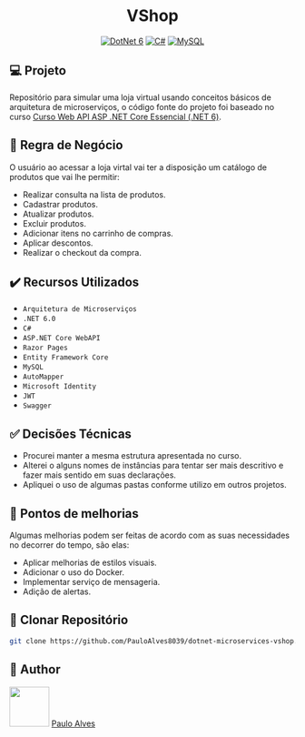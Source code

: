 <h1 align="center">VShop</h1>

<p align="center">
  <a href="https://learn.microsoft.com/pt-br/dotnet/"><img alt="DotNet 6" src="https://img.shields.io/badge/.NET-5C2D91?logo=.net&logoColor=white&style=for-the-badge" /></a>
  <a href="https://learn.microsoft.com/pt-br/dotnet/csharp/programming-guide/"><img alt="C#" src="https://img.shields.io/badge/C%23-239120?logo=c-sharp&logoColor=white&style=for-the-badge" /></a>
  <a href="https://www.mysql.com/"><img alt="MySQL" src="https://img.shields.io/badge/mysql-%2300f.svg?style=for-the-badge&logo=mysql&logoColor=white" /></a>
</p>

## :computer: Projeto

Repositório para simular uma loja virtual usando conceitos básicos de arquitetura de microserviços, o código fonte do projeto foi baseado no curso [Curso Web API ASP .NET Core Essencial (.NET 6)](https://www.udemy.com/course/curso-web-api-asp-net-core-essencial/).

## :blue_book: Regra de Negócio

O usuário ao acessar a loja virtal vai ter a disposição um catálogo de produtos que vai lhe permitir:

- Realizar consulta na lista de produtos.
- Cadastrar produtos.
- Atualizar produtos.
- Excluir produtos.
- Adicionar itens no carrinho de compras.
- Aplicar descontos.
- Realizar o checkout da compra.

## ✔️ Recursos Utilizados

- `Arquitetura de Microserviços`
- `.NET 6.0`
- `C#`
- `ASP.NET Core WebAPI`
- `Razor Pages`
- `Entity Framework Core`
- `MySQL`
- `AutoMapper`
- `Microsoft Identity`
- `JWT`
- `Swagger`

## :white_check_mark: Decisões Técnicas

- Procurei manter a mesma estrutura apresentada no curso.
- Alterei o alguns nomes de instâncias para tentar ser mais descritivo e fazer mais sentido em suas declarações.
- Apliquei o uso de algumas pastas conforme utilizo em outros projetos.

## :muscle: Pontos de melhorias

Algumas melhorias podem ser feitas de acordo com as suas necessidades no decorrer do tempo, são elas:

- Aplicar melhorias de estilos visuais.
- Adicionar o uso do Docker.
- Implementar serviço de mensageria.
- Adição de alertas.

## :floppy_disk: Clonar Repositório

```bash
git clone https://github.com/PauloAlves8039/dotnet-microservices-vshop.git
```

## :boy: Author

<a href="https://github.com/PauloAlves8039"><img src="https://avatars.githubusercontent.com/u/57012714?v=4" width=70></a>
[Paulo Alves](https://github.com/PauloAlves8039)
